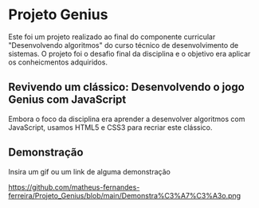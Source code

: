 
# Projeto Genius
Este foi um projeto realizado ao final do componente curricular "Desenvolvendo algoritmos" do curso técnico de desenvolvimento de sistemas.
O projeto foi o desafio final da disciplina e o objetivo era aplicar os conheicmentos adquiridos.

## Revivendo um clássico: Desenvolvendo o jogo Genius com JavaScript
Embora o foco da disciplina era aprender a desenvolver algoritmos com JavaScript, usamos HTML5 e CSS3 para recriar este clássico.
## Demonstração

Insira um gif ou um link de alguma demonstração

https://github.com/matheus-fernandes-ferreira/Projeto_Genius/blob/main/Demonstra%C3%A7%C3%A3o.png